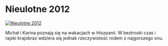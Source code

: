 Nieulotne 2012 
=============
[![Nieulotne 2012 ](http://vidos.pl/images/player.gif)](http://vidos.pl/nieulotne-2012)

 Michał i Karina poznają się na wakacjach w Hiszpanii. W beztroski czas i rajski krajobraz wdziera się jednak rzeczywistość rodem z najgorszego snu.
